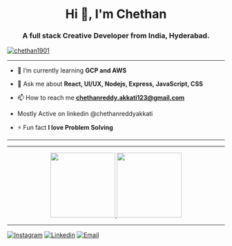 <h1 align="center">Hi 👋, I'm Chethan</h1>
<h3 align="center">A full stack Creative Developer from India, Hyderabad.</h3>


<p align="left"> <a href="https://github.com/ryo-ma/github-profile-trophy"><img src="https://github-profile-trophy.vercel.app/?username=chethan1901" alt="chethan1901" /></a> </p>


<hr />

- 🌱 I’m currently learning **GCP and AWS**

- 💬 Ask me about **React, UI/UX, Nodejs, Express, JavaScript, CSS**

- 📫 How to reach me **chethanreddy.akkati123@gmail.com**

- Mostly Active on linkedin @chethanreddyakkati

- ⚡ Fun fact **I love Problem Solving**

<hr />

<hr>
<p align="center">
<a href="https://github.com/Chethan1901">
  <img height="150em" src="https://github-readme-stats-eight-theta.vercel.app/api?username=Chethan1901&show_icons=true&theme=algolia&include_all_commits=true&count_private=true"/>
  <img height="150em" src="https://github-readme-stats-eight-theta.vercel.app/api/top-langs/?username=Chethan1901&layout=compact&langs_count=8&theme=algolia"/>
</a>
</p>
<hr>

[![Instagram](https://img.shields.io/badge/Instagram-akkatichethanreddy-%23bc2a8d%09)](https://instagram.com/adnan_developer)
[![Linkedin](https://img.shields.io/badge/Linked%20in-Chethan_Akkati-blue)](https://www.linkedin.com/in/chethanreddyakkati)
[![Email](https://img.shields.io/badge/Email-chethanreddy.akkati123@gmail.com-red)](mailto:chethanreddy.akkati123@gmail.com)
